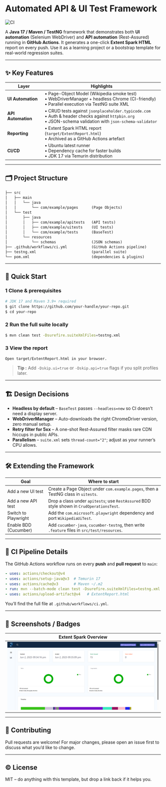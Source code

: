 # Automated API & UI Test Framework

![CI](https://github.com/Shivajith754/restassured-demo/actions/workflows/ci.yml/badge.svg)

A **Java 17 / Maven / TestNG** framework that demonstrates both **UI automation** (Selenium WebDriver) and **API automation** (Rest-Assured) running in **GitHub Actions**. It generates a one-click **Extent Spark HTML** report on every push. Use it as a learning project or a bootstrap template for real-world regression suites.

---

## ✨ Key Features

| Layer | Highlights |
|-------|------------|
| **UI Automation** | • Page-Object Model (Wikipedia smoke test)<br>• WebDriverManager + headless Chrome (CI-friendly)<br>• Parallel execution via TestNG suite XML |
| **API Automation** | • CRUD tests against `jsonplaceholder.typicode.com`<br>• Auth & header checks against `httpbin.org`<br>• JSON-schema validation with `json-schema-validator` |
| **Reporting** | • Extent Spark HTML report (`target/ExtentReport.html`)<br>• Archived as a GitHub Actions artefact |
| **CI/CD** | • Ubuntu latest runner<br>• Dependency cache for faster builds<br>• JDK 17 via Temurin distribution |

---

## 🗂️ Project Structure

```
├── src
│   ├── main
│   │   └── java
│   │       └── com/example/pages      (Page Objects)
│   └── test
│       ├── java
│       │   ├── com/example/apitests   (API tests)
│       │   ├── com/example/uitests    (UI tests)
│       │   └── com/example/tests      (BaseTest)
│       └── resources
│           └── schemas                (JSON schemas)
├── .github/workflows/ci.yml           (GitHub Actions pipeline)
├── testng.xml                         (parallel suite)
└── pom.xml                            (dependencies & plugins)
```

---

## 🚀 Quick Start

### 1  Clone & prerequisites
```bash
# JDK 17 and Maven 3.9+ required
$ git clone https://github.com/your-handle/your-repo.git
$ cd your-repo
```

### 2  Run the full suite locally
```bash
$ mvn clean test -Dsurefire.suiteXmlFiles=testng.xml
```

### 3  View the report
```text
Open target/ExtentReport.html in your browser.
```

> **Tip :** Add `-Dskip.ui=true` or `-Dskip.api=true` flags if you split profiles later.

---

## 🏗️ Design Decisions

* **Headless by default** – `BaseTest` passes `--headless=new` so CI doesn’t need a display server.
* **WebDriverManager** – Auto-downloads the right ChromeDriver version, zero manual setup.
* **Retry filter for 5xx** – A one-shot Rest-Assured filter masks rare CDN hiccups in public APIs.
* **Parallelism** – `suite.xml` sets `thread-count="2"`; adjust as your runner’s CPU allows.

---

## 🛠️ Extending the Framework

| Goal | Where to start |
|------|---------------|
| Add a new UI test | Create a Page Object under `com.example.pages`, then a TestNG class in `uitests`. |
| Add a new API test | Drop a class under `apitests`; use `RestAssured` BDD style shown in `CrudOperationsTest`. |
| Switch to Playwright | Add the `com.microsoft.playwright` dependency and port `WikipediaUiTest`. |
| Enable BDD (Cucumber) | Add `cucumber-java`, `cucumber-testng`, then write `.feature` files in `src/test/resources`. |

---

## 🧪 CI Pipeline Details

The GitHub Actions workflow runs on every **push** and **pull request** to `main`:

```yaml
- uses: actions/checkout@v4
- uses: actions/setup-java@v3  # Temurin 17
- uses: actions/cache@v3       # Maven ~/.m2
- run: mvn --batch-mode clean test -Dsurefire.suiteXmlFiles=testng.xml
- uses: actions/upload-artifact@v4   # ExtentReport.html
```

You’ll find the full file at `.github/workflows/ci.yml`.

---

## 📸 Screenshots / Badges

| Extent Spark Overview |
|-----------------------|
| ![Extent Report Overview](images/extent-report-overview.png) |

---

## 🤝 Contributing

Pull requests are welcome! For major changes, please open an issue first to discuss what you’d like to change.

---

## © License

MIT – do anything with this template, but drop a link back if it helps you.
